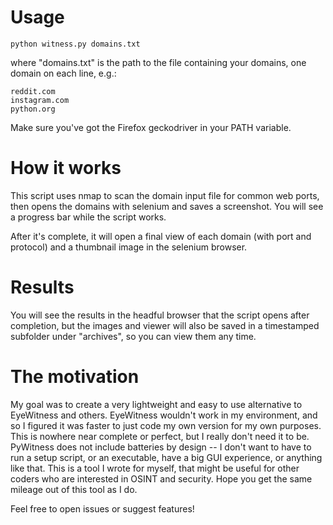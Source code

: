 # Usage

```
python witness.py domains.txt
```

where "domains.txt" is the path to the file containing your domains, one domain on each line, e.g.:

```
reddit.com
instagram.com
python.org
```

Make sure you've got the Firefox geckodriver in your PATH variable. 

# How it works

This script uses nmap to scan the domain input file for common web ports, then opens the domains with selenium and saves a screenshot. You will see a progress bar while the script works.

After it's complete, it will open a final view of each domain (with port and protocol) and a thumbnail image in the selenium browser. 

# Results 

You will see the results in the headful browser that the script opens after completion, but the images and viewer will also be saved in a timestamped subfolder under "archives", so you can view them any time. 

# The motivation

My goal was to create a very lightweight and easy to use alternative to EyeWitness and others. EyeWitness wouldn't work in my environment, and so I figured it was faster to just code my own version for my own purposes. This is nowhere near complete or perfect, but I really don't need it to be. PyWitness does not include batteries by design -- I don't want to have to run a setup script, or an executable, have a big GUI experience, or anything like that. This is a tool I wrote for myself, that might be useful for other coders who are interested in OSINT and security. Hope you get the same mileage out of this tool as I do. 

Feel free to open issues or suggest features! 
